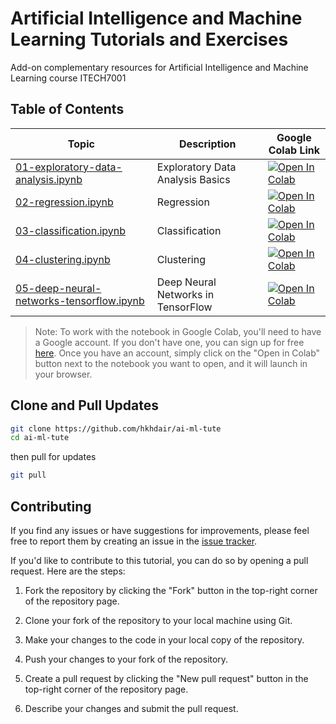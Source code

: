 # Artificial Intelligence and Machine Learning Tutorials and Exercises
Add-on complementary resources for Artificial Intelligence and Machine Learning course ITECH7001

## Table of Contents

| Topic | Description | Google Colab Link |
|-------|-------------|------------------|
| [01-exploratory-data-analysis.ipynb](https://github.com/hkhdair/ai-ml-tute/blob/main/01-exploratory-data-analysis.ipynb) | Exploratory Data Analysis Basics | [![Open In Colab](https://colab.research.google.com/assets/colab-badge.svg)](https://colab.research.google.com/github/hkhdair/ai-ml-tute/blob/master/01-exploratory-data-analysis.ipynb) |
| [02-regression.ipynb](https://github.com/hkhdair/ai-ml-tute/blob/main/02-regression.ipynb) | Regression | [![Open In Colab](https://colab.research.google.com/assets/colab-badge.svg)](https://colab.research.google.com/github/hkhdair/ai-ml-tute/blob/master/02-regression.ipynb) |
| [03-classification.ipynb](https://github.com/hkhdair/ai-ml-tute/blob/main/03-classification.ipynb) | Classification | [![Open In Colab](https://colab.research.google.com/assets/colab-badge.svg)](https://colab.research.google.com/github/hkhdair/ai-ml-tute/blob/master/03-classification.ipynb) |
| [04-clustering.ipynb](https://github.com/hkhdair/ai-ml-tute/blob/main/04-clustering.ipynb) | Clustering | [![Open In Colab](https://colab.research.google.com/assets/colab-badge.svg)](https://colab.research.google.com/github/hkhdair/ai-ml-tute/blob/master/04-clustering.ipynb) |
| [05-deep-neural-networks-tensorflow.ipynb](https://github.com/hkhdair/ai-ml-tute/blob/main/05-deep-neural-networks-tensorflow.ipynb) | Deep Neural Networks in TensorFlow | [![Open In Colab](https://colab.research.google.com/assets/colab-badge.svg)](https://colab.research.google.com/github/hkhdair/ai-ml-tute/blob/master/05-deep-neural-networks-tensorflow.ipynb) |

> Note: To work with the notebook in Google Colab, you'll need to have a Google account. If you don't have one, you can sign up for free [here](https://accounts.google.com/signup). Once you have an account, simply click on the "Open in Colab" button next to the notebook you want to open, and it will launch in your browser.


## Clone and Pull Updates
```bash
git clone https://github.com/hkhdair/ai-ml-tute
cd ai-ml-tute
```
then pull for updates
```bash
git pull
```

## Contributing

If you find any issues or have suggestions for improvements, please feel free to report them by creating an issue in the [issue tracker](https://github.com/hkhdair/ai-ml-tute/issues).

If you'd like to contribute to this tutorial, you can do so by opening a pull request. Here are the steps:

1. Fork the repository by clicking the "Fork" button in the top-right corner of the repository page.

2. Clone your fork of the repository to your local machine using Git.

3. Make your changes to the code in your local copy of the repository.

4. Push your changes to your fork of the repository.

5. Create a pull request by clicking the "New pull request" button in the top-right corner of the repository page.

6. Describe your changes and submit the pull request. 

